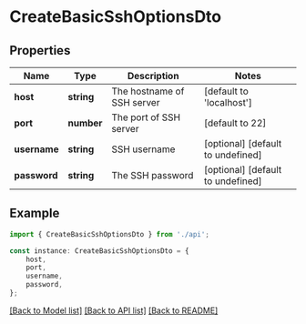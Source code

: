 # CreateBasicSshOptionsDto


## Properties

Name | Type | Description | Notes
------------ | ------------- | ------------- | -------------
**host** | **string** | The hostname of SSH server | [default to 'localhost']
**port** | **number** | The port of SSH server | [default to 22]
**username** | **string** | SSH username | [optional] [default to undefined]
**password** | **string** | The SSH password | [optional] [default to undefined]

## Example

```typescript
import { CreateBasicSshOptionsDto } from './api';

const instance: CreateBasicSshOptionsDto = {
    host,
    port,
    username,
    password,
};
```

[[Back to Model list]](../README.md#documentation-for-models) [[Back to API list]](../README.md#documentation-for-api-endpoints) [[Back to README]](../README.md)
